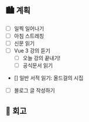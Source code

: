 ## 🏙️ 계획

- [ ] 일찍 일어나기
- [ ] 아침 스트레칭
- [ ] 신문 읽기
- [ ] Vue 3 강의 듣기
  - [ ] 오늘 강의 끝내기!
  - [ ] 공식문서 읽기
- [] 일반 서적 읽기: 올드걸의 시집
- [ ] 블로그 글 작성하기

## 🌆 회고
